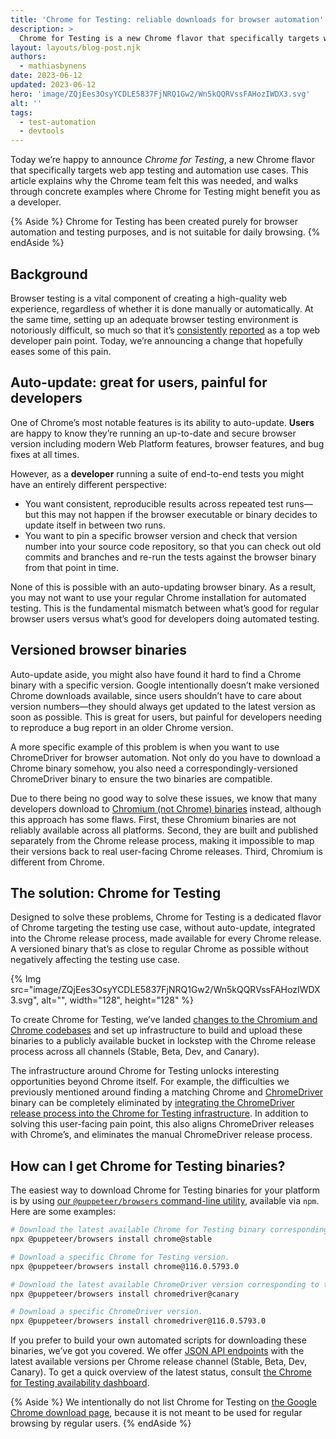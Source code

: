 ```yaml
---
title: 'Chrome for Testing: reliable downloads for browser automation'
description: >
  Chrome for Testing is a new Chrome flavor that specifically targets web app testing and automation use cases.
layout: layouts/blog-post.njk
authors:
  - mathiasbynens
date: 2023-06-12
updated: 2023-06-12
hero: 'image/ZQjEes3OsyYCDLE5837FjNRQ1Gw2/Wn5kQQRVssFAHozIWDX3.svg'
alt: ''
tags:
  - test-automation
  - devtools
---
```


Today we’re happy to announce _Chrome for Testing_, a new Chrome flavor that specifically targets web app testing and automation use cases. This article explains why the Chrome team felt this was needed, and walks through concrete examples where Chrome for Testing might benefit you as a developer.

{% Aside %}
Chrome for Testing has been created purely for browser automation and testing purposes, and is not suitable for daily browsing.
{% endAside %}

## Background

Browser testing is a vital component of creating a high-quality web experience, regardless of whether it is done manually or automatically. At the same time, setting up an adequate browser testing environment is notoriously difficult, so much so that it’s [consistently](https://mdn.dev/archives/insights/reports/mdn-web-developer-needs-assessment-2020.html#technologies-web-testing) [reported](https://mdn.dev/archives/insights/reports/mdn-web-testing-report-2021.html) as a top web developer pain point. Today, we’re announcing a change that hopefully eases some of this pain.

## Auto-update: great for users, painful for developers

One of Chrome’s most notable features is its ability to auto-update. **Users** are happy to know they’re running an up-to-date and secure browser version including modern Web Platform features, browser features, and bug fixes at all times.

However, as a **developer** running a suite of end-to-end tests you might have an entirely different perspective:

- You want consistent, reproducible results across repeated test runs—but this may not happen if the browser executable or binary decides to update itself in between two runs.
- You want to pin a specific browser version and check that version number into your source code repository, so that you can check out old commits and branches and re-run the tests against the browser binary from that point in time.

None of this is possible with an auto-updating browser binary. As a result, you may not want to use your regular Chrome installation for automated testing. This is the fundamental mismatch between what’s good for regular browser users versus what’s good for developers doing automated testing.

## Versioned browser binaries

Auto-update aside, you might also have found it hard to find a Chrome binary with a specific version. Google intentionally doesn’t make versioned Chrome downloads available, since users shouldn’t have to care about version numbers—they should always get updated to the latest version as soon as possible. This is great for users, but painful for developers needing to reproduce a bug report in an older Chrome version.

A more specific example of this problem is when you want to use ChromeDriver for browser automation. Not only do you have to download a Chrome binary somehow, you also need a correspondingly-versioned ChromeDriver binary to ensure the two binaries are compatible.

Due to there being no good way to solve these issues, we know that many developers download to [Chromium (not Chrome) binaries](https://www.chromium.org/getting-involved/download-chromium/) instead, although this approach has some flaws. First, these Chromium binaries are not reliably available across all platforms. Second, they are built and published separately from the Chrome release process, making it impossible to map their versions back to real user-facing Chrome releases. Third, Chromium is different from Chrome.

## The solution: Chrome for Testing

Designed to solve these problems, Chrome for Testing is a dedicated flavor of Chrome targeting the testing use case, without auto-update, integrated into the Chrome release process, made available for every Chrome release. A versioned binary that’s as close to regular Chrome as possible without negatively affecting the testing use case.

{% Img src="image/ZQjEes3OsyYCDLE5837FjNRQ1Gw2/Wn5kQQRVssFAHozIWDX3.svg", alt="", width="128", height="128" %}

To create Chrome for Testing, we’ve landed [changes to the Chromium and Chrome codebases](https://goo.gle/chrome-for-testing) and set up infrastructure to build and upload these binaries to a publicly available bucket in lockstep with the Chrome release process across all channels (Stable, Beta, Dev, and Canary).

The infrastructure around Chrome for Testing unlocks interesting opportunities beyond Chrome itself. For example, the difficulties we previously mentioned around finding a matching Chrome and [ChromeDriver](https://chromedriver.chromium.org/) binary can be completely eliminated by [integrating the ChromeDriver release process into the Chrome for Testing infrastructure](https://groups.google.com/g/chromedriver-users/c/clpipqvOGjE). In addition to solving this user-facing pain point, this also aligns ChromeDriver releases with Chrome’s, and eliminates the manual ChromeDriver release process.

## How can I get Chrome for Testing binaries?

The easiest way to download Chrome for Testing binaries for your platform is by using [our `@puppeteer/browsers` command-line utility](https://pptr.dev/browsers-api), available via `npm`. Here are some examples:

```sh
# Download the latest available Chrome for Testing binary corresponding to the Stable channel.
npx @puppeteer/browsers install chrome@stable

# Download a specific Chrome for Testing version.
npx @puppeteer/browsers install chrome@116.0.5793.0

# Download the latest available ChromeDriver version corresponding to the Canary channel.
npx @puppeteer/browsers install chromedriver@canary

# Download a specific ChromeDriver version.
npx @puppeteer/browsers install chromedriver@116.0.5793.0
```

If you prefer to build your own automated scripts for downloading these binaries, we’ve got you covered. We offer [JSON API endpoints](https://github.com/GoogleChromeLabs/chrome-for-testing#json-api-endpoints) with the latest available versions per Chrome release channel (Stable, Beta, Dev, Canary). To get a quick overview of the latest status, consult [the Chrome for Testing availability dashboard](https://googlechromelabs.github.io/chrome-for-testing/).

{% Aside %}
We intentionally do not list Chrome for Testing on [the Google Chrome download page](https://www.google.com/chrome/), because it is not meant to be used for regular browsing by regular users.
{% endAside %}
